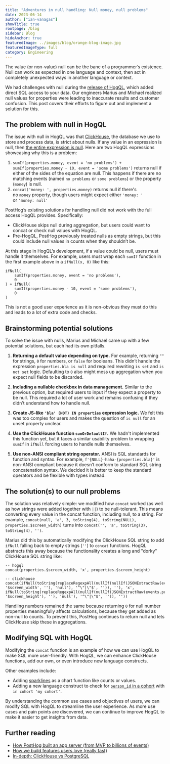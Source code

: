 ```yaml
---
title: "Adventures in null handling: Null money, null problems"
date: 2023-06-14
author: ["ian-vanagas"]
showTitle: true
rootpage: /blog
sidebar: Blog
hideAnchor: true
featuredImage: ../images/blog/orange-blog-image.jpg
featuredImageType: full
category: Engineering
---
```


The value (or non-value) null can be the bane of a programmer’s existence. Null can work as expected in one language and context, then act in completely unexpected ways in another language or context.

We had challenges with null during the [release of HogQL](/blog/introducing-hogql), which added direct SQL access to your data. Our engineers Marius and Michael realized null values for properties were leading to inaccurate results and customer confusion. This post covers their efforts to figure out and implement a solution for this.

## The problem with null in HogQL

The issue with null in HogQL was that [ClickHouse](/docs/how-posthog-works/clickhouse), the database we use to store and process data, is strict about nulls. If any value in an expression is null, then [the entire expression is null](https://clickhouse.com/docs/en/sql-reference/functions#null-processing). Here are two HogQL expressions showcasing why this is a problem:

1. `sumIf(properties.money, event = 'no problems') + sumIf(properties.money - 10, event = 'some problems')` returns null if either of the sides of the equation are null. This  happens if there are no matching events (named `no problems` or `some problems`) or the property (`money`) is null.
2. `concat('money: ', properties.money)` returns null if there's no `money` property, though users might expect either `'money: '`  or `'money: null'`

PostHog’s existing solutions for handling null did not work with the full access HogQL provides. Specifically:

- ClickHouse skips null during aggregation, but users could want to concat or check null values with HogQL.
- Pre-HogQL, PostHog previously treated nulls as empty strings, but this could include null values in counts when they shouldn’t be.

At this stage in HogQL’s development, if a value could be null, users must handle it themselves. For example, users must wrap each `sumIf` function in the first example above in a `ifNull(x, 0)` like this:

```
ifNull(
	sumIf(properties.money, event = 'no problems'), 
	0
) + ifNull(
	sumIf(properties.money - 10, event = 'some problems'),
	0
)
```

This is not a good user experience as it is non-obvious they must do this and leads to a lot of extra code and checks.

## Brainstorming potential solutions

To solve the issue with nulls, Marius and Michael came up with a few potential solutions, but each had its own pitfalls.

1. **Returning a default value depending on type.** For example, returning `""` for strings, `0` for numbers, or `false` for booleans. This didn’t handle the expression `properties.bla is null` and required rewriting `is set` and `is not set` logic. Defaulting to `0` also might mess up aggregation when you expect null fields to be discarded.

2. **Including a nullable checkbox in data management.** Similar to the previous option, but required users to input if they expect a property to be null. This required a lot of user work and remains confusing if they didn’t understand how to handle null.

3. **Create JS-like `'bla' (NOT) IN properties` expression logic.** We felt this was too complex for users and makes the question of `is null` for an unset property unclear. 

4. **Use the ClickHouse function `sumOrDefaultIf`.** We hadn't implemented this function yet, but it faces a similar usability problem to wrapping `sumIf` in `ifNull` forcing users to handle nulls themselves.

5. **Use non-ANSI compliant string operator.** ANSI is SQL standards for function and syntax. For example, `f'{NULL}-haha-{properties.bla}'` is non-ANSI compliant because it doesn’t conform to standard SQL string concatenation syntax. We decided it is better to keep the standard operators and be flexible with types instead.

## The solution(s) to our null problems

The solution was relatively simple: we modified how `concat` worked (as well as how strings were added together with `||`) to be null-tolerant. This means converting every value in the concat function, including null, to a string. For example, `concat(null, 'a', 3, toString(4), toString(NULL), properties.$screen_width)` turns into `concat('', 'a', toString(3), toString(4), '')`.

Marius did this by automatically modifying the ClickHouse SQL string to add `ifNull` falling back to empty strings (`''`) to `concat` functions. HogQL abstracts this away because the functionality creates a long and "dorky" ClickHouse SQL string like:

```
-- hogql
concat(properties.$screen_width, 'x', properties.$screen_height)

-- clickhouse
concat(ifNull(toString(replaceRegexpAll(nullIf(nullIf(JSONExtractRaw(events.properties, '$screen_width', ''), 'null'), '^\"|\"$', '')), ''), 'x', ifNull(toString(replaceRegexpAll(nullIf(nullIf(JSONExtractRaw(events.properties, '$screen_height'), ''), 'null'), '^\"|\"$', '')), ''))
```

Handling numbers remained the same because returning `0` for null number properties meaningfully affects calculations, because they get added as non-null to counts. To prevent this, PostHog continues to return null and lets ClickHouse skip these in aggregations.

## Modifying SQL with HogQL

Modifying the `concat` function is an example of how we can use HogQL to make SQL more user-friendly. With HogQL, we can enhance ClickHouse functions, add our own, or even introduce new language constructs. 

Other examples include:
- Adding [sparklines](https://github.com/PostHog/posthog/pull/16096) as a chart function like counts or values. 
- Adding a new language construct to check for [`person_id` in a cohort](https://github.com/PostHog/posthog/pull/16119) with `in cohort 'my cohort'`.

By understanding the common use cases and objectives of users, we can modify SQL with HogQL to streamline the user experience. As more use cases and pain points are discovered, we can continue to improve HogQL to make it easier to get insights from data.

## Further reading

- [How PostHog built an app server (from MVP to billions of events)](/blog/how-we-built-an-app-server)
- [How we build features users love (really fast)](/blog/measuring-feature-success)
- [In-depth: ClickHouse vs PostgreSQL](/blog/clickhouse-vs-postgres)